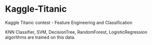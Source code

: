 # Kaggle-Titanic
Kaggle Titanic contest - Feature Engineering and Classification

KNN Classifier, SVM, DecisionTree, RandomForest, LogisticRegression algorithms are trained on this data.
